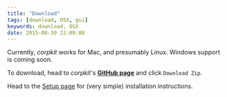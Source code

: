 ```yaml
---
title: "Download"
tags: [download, OSX, gui]
keywords: download, OSX
date: 2015-08-30 22:09:08
---
```


Currently, *corpkit* works for Mac, and presumably Linux. Windows support is coming soon.

To download, head to *corpkit*'s [**GitHub page**](https://github.com/interrogator/corpkit) and click `Download Zip`. 

Head to the [Setup page](doc/setup.html) for (very simple) installation instructions.